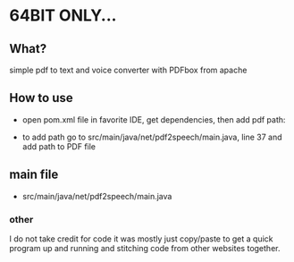
# 64BIT ONLY...

## What?

simple pdf to text and voice converter with PDFbox from apache

## How to use

- open pom.xml file in favorite IDE, get dependencies, then add pdf path:

- to add path go to src/main/java/net/pdf2speech/main.java, line 37 and add path to PDF file


## main file

- src/main/java/net/pdf2speech/main.java


### other

I do not take credit for code it was mostly just copy/paste to get a quick program up and running and stitching code from other websites together. 

